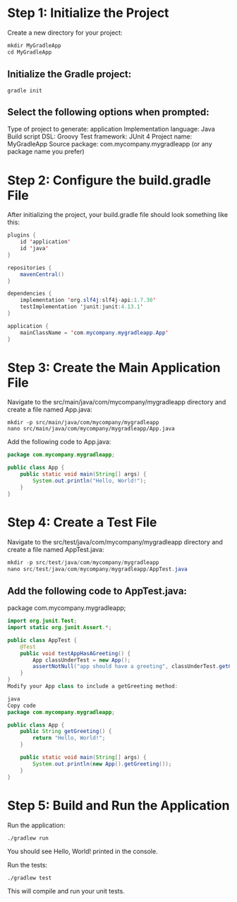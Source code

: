 # Step 1: Initialize the Project
Create a new directory for your project:
```java
mkdir MyGradleApp
cd MyGradleApp
```
## Initialize the Gradle project:
```
gradle init
```
## Select the following options when prompted:

Type of project to generate: application
Implementation language: Java
Build script DSL: Groovy
Test framework: JUnit 4
Project name: MyGradleApp
Source package: com.mycompany.mygradleapp (or any package name you prefer)

# Step 2: Configure the build.gradle File
After initializing the project, your build.gradle file should look something like this:
```java
plugins {
    id 'application'
    id 'java'
}

repositories {
    mavenCentral()
}

dependencies {
    implementation 'org.slf4j:slf4j-api:1.7.30'
    testImplementation 'junit:junit:4.13.1'
}

application {
    mainClassName = 'com.mycompany.mygradleapp.App'
}
```
# Step 3: Create the Main Application File
Navigate to the src/main/java/com/mycompany/mygradleapp directory and create a file named App.java:

```
mkdir -p src/main/java/com/mycompany/mygradleapp
nano src/main/java/com/mycompany/mygradleapp/App.java
```
Add the following code to App.java:
```java
package com.mycompany.mygradleapp;

public class App {
    public static void main(String[] args) {
        System.out.println("Hello, World!");
    }
}
```
# Step 4: Create a Test File
Navigate to the src/test/java/com/mycompany/mygradleapp directory and create a file named AppTest.java:

```java
mkdir -p src/test/java/com/mycompany/mygradleapp
nano src/test/java/com/mycompany/mygradleapp/AppTest.java
```
## Add the following code to AppTest.java:


package com.mycompany.mygradleapp;
```java
import org.junit.Test;
import static org.junit.Assert.*;

public class AppTest {
    @Test
    public void testAppHasAGreeting() {
        App classUnderTest = new App();
        assertNotNull("app should have a greeting", classUnderTest.getGreeting());
    }
}
Modify your App class to include a getGreeting method:

java
Copy code
package com.mycompany.mygradleapp;

public class App {
    public String getGreeting() {
        return "Hello, World!";
    }

    public static void main(String[] args) {
        System.out.println(new App().getGreeting());
    }
}
```
# Step 5: Build and Run the Application
Run the application:

```
./gradlew run
```
You should see Hello, World! printed in the console.

Run the tests:
```
./gradlew test
```
This will compile and run your unit tests.
